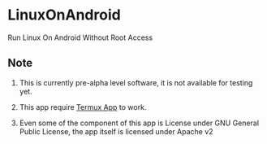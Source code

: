 # LinuxOnAndroid
Run Linux On Android Without Root Access


## Note

1. This is currently pre-alpha level software, it is not available for testing yet.

2. This app require [Termux App](https://github.com/termux/termux-app) to work.

3. Even some of the component of this app is License under GNU General Public License, the app itself is licensed under Apache v2
